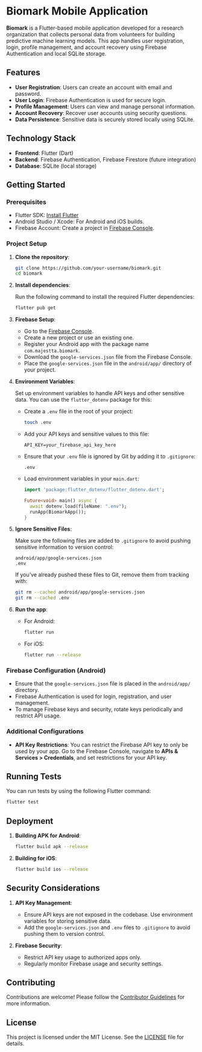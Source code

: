 # Biomark Mobile Application

**Biomark** is a Flutter-based mobile application developed for a research organization that collects personal data from volunteers for building predictive machine learning models. This app handles user registration, login, profile management, and account recovery using Firebase Authentication and local SQLite storage.

## Features
- **User Registration**: Users can create an account with email and password.
- **User Login**: Firebase Authentication is used for secure login.
- **Profile Management**: Users can view and manage personal information.
- **Account Recovery**: Recover user accounts using security questions.
- **Data Persistence**: Sensitive data is securely stored locally using SQLite.

## Technology Stack
- **Frontend**: Flutter (Dart)
- **Backend**: Firebase Authentication, Firebase Firestore (future integration)
- **Database**: SQLite (local storage)

## Getting Started

### Prerequisites

- Flutter SDK: [Install Flutter](https://flutter.dev/docs/get-started/install)
- Android Studio / Xcode: For Android and iOS builds.
- Firebase Account: Create a project in [Firebase Console](https://console.firebase.google.com/).

### Project Setup

1. **Clone the repository**:

   ```bash
   git clone https://github.com/your-username/biomark.git
   cd biomark
   ```

2. **Install dependencies**:

   Run the following command to install the required Flutter dependencies:

   ```bash
   flutter pub get
   ```

3. **Firebase Setup**:

   - Go to the [Firebase Console](https://console.firebase.google.com/).
   - Create a new project or use an existing one.
   - Register your Android app with the package name `com.majestta.biomark`.
   - Download the `google-services.json` file from the Firebase Console.
   - Place the `google-services.json` file in the `android/app/` directory of your project.

4. **Environment Variables**:

   Set up environment variables to handle API keys and other sensitive data. You can use the `flutter_dotenv` package for this:

   - Create a `.env` file in the root of your project:

     ```bash
     touch .env
     ```

   - Add your API keys and sensitive values to this file:

     ```
     API_KEY=your_firebase_api_key_here
     ```

   - Ensure that your `.env` file is ignored by Git by adding it to `.gitignore`:

     ```
     .env
     ```

   - Load environment variables in your `main.dart`:

     ```dart
     import 'package:flutter_dotenv/flutter_dotenv.dart';

     Future<void> main() async {
       await dotenv.load(fileName: ".env");
       runApp(BiomarkApp());
     }
     ```

5. **Ignore Sensitive Files**:

   Make sure the following files are added to `.gitignore` to avoid pushing sensitive information to version control:

   ```
   android/app/google-services.json
   .env
   ```

   If you’ve already pushed these files to Git, remove them from tracking with:

   ```bash
   git rm --cached android/app/google-services.json
   git rm --cached .env
   ```

6. **Run the app**:

   - For Android:

     ```bash
     flutter run
     ```

   - For iOS:

     ```bash
     flutter run --release
     ```

### Firebase Configuration (Android)

- Ensure that the `google-services.json` file is placed in the `android/app/` directory.
- Firebase Authentication is used for login, registration, and user management.
- To manage Firebase keys and security, rotate keys periodically and restrict API usage.

### Additional Configurations

- **API Key Restrictions**: You can restrict the Firebase API key to only be used by your app. Go to the Firebase Console, navigate to **APIs & Services > Credentials**, and set restrictions for your API key.
  
## Running Tests

You can run tests by using the following Flutter command:

```bash
flutter test
```

## Deployment

1. **Building APK for Android**:

   ```bash
   flutter build apk --release
   ```

2. **Building for iOS**:

   ```bash
   flutter build ios --release
   ```

## Security Considerations

1. **API Key Management**:
   - Ensure API keys are not exposed in the codebase. Use environment variables for storing sensitive data.
   - Add the `google-services.json` and `.env` files to `.gitignore` to avoid pushing them to version control.
   
2. **Firebase Security**:
   - Restrict API key usage to authorized apps only.
   - Regularly monitor Firebase usage and security settings.

## Contributing

Contributions are welcome! Please follow the [Contributor Guidelines](CONTRIBUTING.md) for more information.

## License

This project is licensed under the MIT License. See the [LICENSE](LICENSE) file for details.

